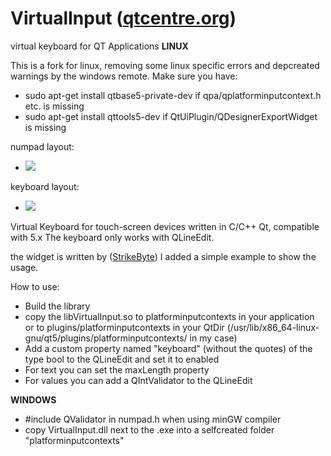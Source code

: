 # VirtualInput (<a href='https://qtcentre.org/threads/49181-virtual-keyboard-in-QT-Application'>qtcentre.org</a>)
virtual keyboard for QT Applications **LINUX**

This is a fork for linux, removing some linux specific errors and depcreated warnings by the windows remote. Make sure you have: 
* sudo apt-get install qtbase5-private-dev  if qpa/qplatforminputcontext.h etc. is missing
* sudo apt-get install qttools5-dev if QtUiPlugin/QDesignerExportWidget is missing

numpad layout:
* <img src=numpad.png />
keyboard layout:
* <img src=keyboard.png />

Virtual Keyboard for touch-screen devices written in C/C++ Qt, compatible with 5.x
The keyboard only works with QLineEdit.

the widget is written by (<a href='https://qtcentre.org/members/36463-StrikeByte'>StrikeByte</a>) 
I added a simple example to show the usage.

How to use:
* Build the library
* copy the libVirtualInput.so to platforminputcontexts in your application or to plugins/platforminputcontexts in your QtDir (/usr/lib/x86_64-linux-gnu/qt5/plugins/platforminputcontexts/ in my case)
* Add a custom property named "keyboard" (without the quotes) of the type bool to the QLineEdit and set it to enabled
* For text you can set the maxLength property
* For values you can add a QIntValidator to the QLineEdit

**WINDOWS**

* #include QValidator in numpad.h when using minGW compiler
* copy VirtualInput.dll next to the .exe into a selfcreated folder "platforminputcontexts"



